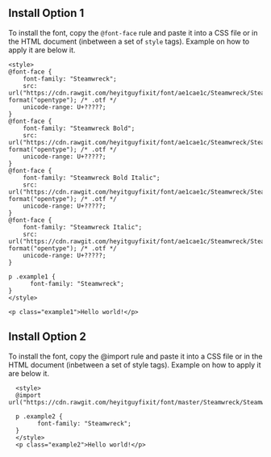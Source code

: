 Install Option 1
---------------------------------------------------------------------------------------------------------------------------------
To install the font, copy the `@font-face` rule and paste it into a CSS file or in the HTML document (inbetween a set of `style`
      tags). Example on how to apply it are below it.

    <style>
    @font-face {
    	font-family: "Steamwreck";
    	src: url("https://cdn.rawgit.com/heyitguyfixit/font/ae1cae1c/Steamwreck/Steamwreck.otf") format("opentype"); /* .otf */
    	unicode-range: U+?????;
    }
    @font-face {
    	font-family: "Steamwreck Bold";
    	src: url("https://cdn.rawgit.com/heyitguyfixit/font/ae1cae1c/Steamwreck/Steamwreck%20Bold.otf") format("opentype"); /* .otf */
    	unicode-range: U+?????;
    }
    @font-face {
    	font-family: "Steamwreck Bold Italic";
    	src: url("https://cdn.rawgit.com/heyitguyfixit/font/ae1cae1c/Steamwreck/Steamwreck%20BoldItalic.otf") format("opentype"); /* .otf */
    	unicode-range: U+?????;
    }
    @font-face {
    	font-family: "Steamwreck Italic";
    	src: url("https://cdn.rawgit.com/heyitguyfixit/font/ae1cae1c/Steamwreck/Steamwreck%20Italic.otf") format("opentype"); /* .otf */
    	unicode-range: U+?????;
    }

    p .example1 { 
          font-family: "Steamwreck";
    }
    </style>

    <p class="example1">Hello world!</p>


Install Option 2
---------------------------------------------------------------------------------------------------------------------------------
To install the font, copy the @import rule and paste it into a CSS file or in the HTML document (inbetween a set of style
tags). Example on how to apply it are below it.

      <style>
      @import url("https://cdn.rawgit.com/heyitguyfixit/font/master/Steamwreck/Steamwreck.css");

      p .example2 { 
            font-family: "Steamwreck";
      }
      </style>
      <p class="example2">Hello world!</p>

